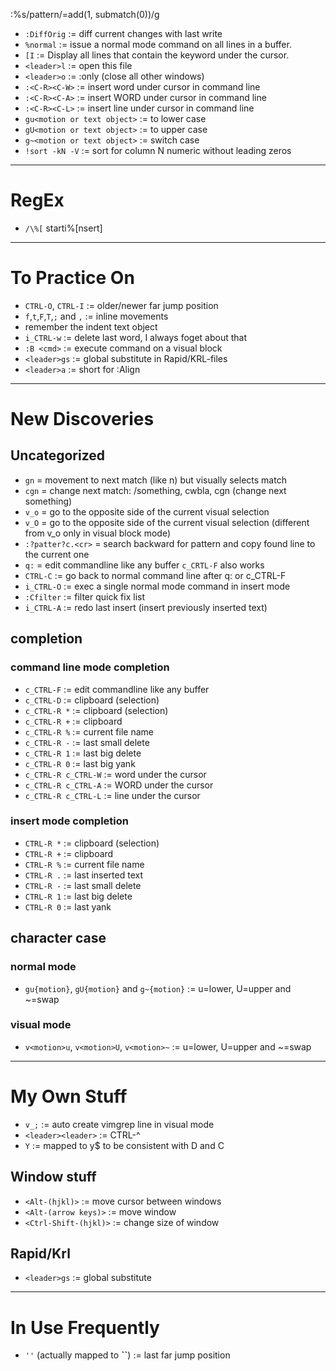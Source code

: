 :%s/pattern/\=add(1, submatch(0))/g
* `:DiffOrig` := diff current changes with last write
* `%normal` := issue a normal mode command on all lines in a buffer.
* `[I` := Display all lines that contain the keyword under the cursor.
* `<leader>l` := open this file  
* `<leader>o` := :only (close all other windows)
* `:<C-R><C-W>` := insert word under cursor in command line <cword>
* `:<C-R><C-A>` := insert WORD under cursor in command line <cWORD>
* `:<C-R><C-L>` := insert line under cursor in command line
* `gu<motion or text object>` := to lower case
* `gU<motion or text object>` := to upper case
* `g~<motion or text object>` := switch case
* `!sort -kN -V` := sort for column N numeric without leading zeros
  
------------------------------------------------------------------------------
# RegEx
* `/\%[` starti\%[nsert] 
  
------------------------------------------------------------------------------
# To Practice On
* `CTRL-O`, `CTRL-I` := older/newer far jump position
* `f`,`t`,`F`,`T`,`;` and `,` := inline movements  
* remember the indent text object
* `i_CTRL-w` := delete last word, I always foget about that
* `:B <cmd>` := execute command on a visual block
* `<leader>gs` := global substitute in Rapid/KRL-files
* `<leader>a` := short for :Align
  
------------------------------------------------------------------------------
# New Discoveries
## Uncategorized
* `gn` = movement to next match (like n) but visually selects match
* `cgn` = change next match: /something<cr>, cwbla<esc>, cgn (change next
    something)
* `v_o` = go to the opposite side of the current visual selection
* `v_O` = go to the opposite side of the current visual selection (different
    from v_o only in visual block mode)
* `:?patter?c.<cr>` = search backward for pattern and copy found line to the
    current one
* `q:` = edit commandline like any buffer `c_CRTL-F` also works 
* `CTRL-C`    := go back to normal command line after q: or c_CTRL-F
* `i_CTRL-O`    := exec a single normal mode command in insert mode
* `:Cfilter`    := filter quick fix list  
* `i_CTRL-A`    := redo last insert (insert previously inserted text)
  
## completion
### command line mode completion
* `c_CTRL-F`    := edit commandline like any buffer
* `c_CTRL-D`    := clipboard (selection)
* `c_CTRL-R *`  := clipboard (selection)
* `c_CTRL-R +`  := clipboard
* `c_CTRL-R %`  := current file name
* `c_CTRL-R -`  := last small delete
* `c_CTRL-R 1`  := last big delete
* `c_CTRL-R 0`  := last big yank
* `c_CTRL-R c_CTRL-W`   := word under the cursor
* `c_CTRL-R c_CTRL-A`   := WORD under the cursor
* `c_CTRL-R c_CTRL-L`   := line under the cursor
### insert mode completion
* `CTRL-R *` := clipboard (selection)
* `CTRL-R +` := clipboard
* `CTRL-R %` := current file name
* `CTRL-R .` := last inserted text
* `CTRL-R -` := last small delete
* `CTRL-R 1` := last big delete
* `CTRL-R 0` := last yank  
  
## character case
### normal mode
* `gu{motion}`, `gU{motion}` and `g~{motion}` := u=lower, U=upper and ~=swap
### visual mode
* `v<motion>u`, `v<motion>U`, `v<motion>~` := u=lower, U=upper and ~=swap  
  
------------------------------------------------------------------------------
# My Own Stuff
* `v_;` := auto create vimgrep line in visual mode
* `<leader><leader>` := CTRL-^
* `Y` := mapped to y$ to be consistent with D and C  
  
## Window stuff
* `<Alt-(hjkl)>`            := move cursor between windows
* `<Alt-(arrow keys)>`      := move window
* `<Ctrl-Shift-(hjkl)>` := change size of window  
  
## Rapid/Krl
* `<leader>gs` := global substitute  
  
------------------------------------------------------------------------------
# In Use Frequently
* `''` (actually mapped to **``**) := last far jump position  
  

<!-- 
      vim:sw=2 sts=2 et textwidth=80 
                                      -->
